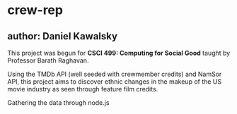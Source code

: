 # crew-rep
## author: Daniel Kawalsky

This project was begun for **CSCI 499: Computing for Social Good** taught by Professor Barath Raghavan.

Using the TMDb API (well seeded with crewmember credits) and NamSor API, this project aims to discover ethnic changes in the makeup of the US movie industry as seen through feature film credits. 

Gathering the data through node.js